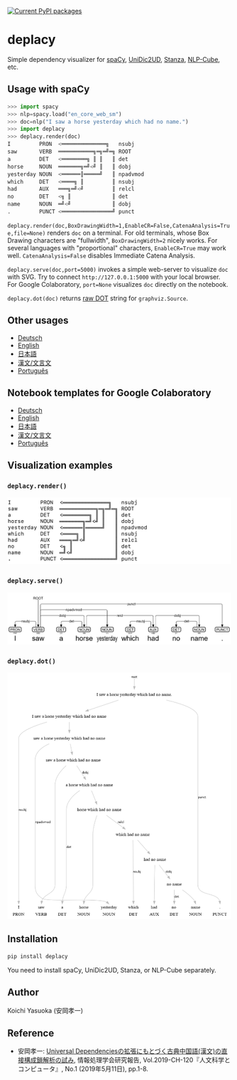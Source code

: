 [![Current PyPI packages](https://badge.fury.io/py/deplacy.svg)](https://pypi.org/project/deplacy/)

# deplacy

Simple dependency visualizer for [spaCy](https://spacy.io/), [UniDic2UD](https://pypi.org/project/unidic2ud), [Stanza](https://stanfordnlp.github.io/stanza), [NLP-Cube](https://github.com/Adobe/NLP-Cube), etc.

## Usage with spaCy

```py
>>> import spacy
>>> nlp=spacy.load("en_core_web_sm")
>>> doc=nlp("I saw a horse yesterday which had no name.")
>>> import deplacy
>>> deplacy.render(doc)
I         PRON  <══════════════╗   nsubj
saw       VERB  ═══════════╗═╗═╝═╗ ROOT
a         DET   <════════╗ ║ ║   ║ det
horse     NOUN  ═══════╗═╝<╝ ║   ║ dobj
yesterday NOUN  <══════║═════╝   ║ npadvmod
which     DET   <════╗ ║         ║ nsubj
had       AUX   ═══╗═╝<╝         ║ relcl
no        DET   <╗ ║             ║ det
name      NOUN  ═╝<╝             ║ dobj
.         PUNCT <════════════════╝ punct
```

`deplacy.render(doc,BoxDrawingWidth=1,EnableCR=False,CatenaAnalysis=True,file=None)` renders `doc` on a terminal. For old terminals, whose Box Drawing characters are "fullwidth", `BoxDrawingWidth=2` nicely works. For several languages with "proportional" characters, `EnableCR=True` may work well. `CatenaAnalysis=False` disables Immediate Catena Analysis.

`deplacy.serve(doc,port=5000)` invokes a simple web-server to visualize `doc` with SVG. Try to connect `http://127.0.0.1:5000` with your local browser. For Google Colaboratory, `port=None` visualizes `doc` directly on the notebook.

`deplacy.dot(doc)` returns [raw DOT](https://graphviz.readthedocs.io/en/stable/manual.html#using-raw-dot) string for `graphviz.Source`.

## Other usages

* [Deutsch](https://github.com/KoichiYasuoka/deplacy/blob/master/doc/de.md)
* [English](https://github.com/KoichiYasuoka/deplacy/blob/master/doc/en.md)
* [日本語](https://github.com/KoichiYasuoka/deplacy/blob/master/doc/ja.md)
* [漢文/文言文](https://github.com/KoichiYasuoka/deplacy/blob/master/doc/lzh.md)
* [Português](https://github.com/KoichiYasuoka/deplacy/blob/master/doc/pt.md)

## Notebook templates for Google Colaboratory

* [Deutsch](https://colab.research.google.com/github/KoichiYasuoka/deplacy/blob/master/doc/de.ipynb)
* [English](https://colab.research.google.com/github/KoichiYasuoka/deplacy/blob/master/doc/en.ipynb)
* [日本語](https://colab.research.google.com/github/KoichiYasuoka/deplacy/blob/master/doc/ja.ipynb)
* [漢文/文言文](https://colab.research.google.com/github/KoichiYasuoka/deplacy/blob/master/doc/lzh.ipynb)
* [Português](https://colab.research.google.com/github/KoichiYasuoka/deplacy/blob/master/doc/pt.ipynb)

## Visualization examples

### `deplacy.render()`

![deplacy.render()](https://raw.githubusercontent.com/KoichiYasuoka/deplacy/master/render.png)

### `deplacy.serve()`

![deplacy.serve()](https://raw.githubusercontent.com/KoichiYasuoka/deplacy/master/serve.png)

### `deplacy.dot()`

![deplacy.dot()](https://raw.githubusercontent.com/KoichiYasuoka/deplacy/master/dot.png)

## Installation

```sh
pip install deplacy
```

You need to install spaCy, UniDic2UD, Stanza, or NLP-Cube separately.

## Author

Koichi Yasuoka (安岡孝一)

## Reference

* 安岡孝一: [Universal Dependenciesの拡張にもとづく古典中国語(漢文)の直接構成鎖解析の試み](http://hdl.handle.net/2433/241358), 情報処理学会研究報告, Vol.2019-CH-120『人文科学とコンピュータ』, No.1 (2019年5月11日), pp.1-8.

